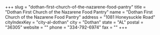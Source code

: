 +++
slug = "dothan-first-church-of-the-nazarene-food-pantry"
title = "Dothan First Church of the Nazarene Food Pantry"
name = "Dothan First Church of the Nazarene Food Pantry"
address = "1081 Honeysuckle Road"
cityIndexKey = "city-al-dothan"
city = "Dothan"
state = "AL"
postal = "36305"
website = ""
phone = "334-792-6974"
fax = ""
+++
